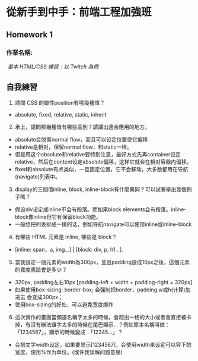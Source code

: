 # 從新手到中手：前端工程加強班

## Homework 1
### 作業名稱:
  *基本 HTML/CSS 練習：以 Twitch 為例*

## 自我練習
1. 請問 CSS 的屬性position有哪幾種值？
  * absolute, fixed, relative, static, inherit

2. 承上，請問那幾種值有哪些區別？請講出適合應用的地方。
  * absolute会脱离normal flow，而且可以设定位置使它偏移
  * relative是相对，保留normal flow，和static一样。
  * 但是用这个absolute和relative要特别注意，最好方式先再container设定relative，然后在content设定absolute偏移，这样它就会在相对容器内偏移。
  * fixed和absolute有点类似，一旦固定位置，它不会移动，大多数都用在导航(navigate)列表中。

3. display的三個值inline, block, inline-block有什麼異同？可以試著舉出幾個例子嗎？
  * 假设div设定成inline不会有段落。而如果block elements会有段落。inline-block像inline但它有保留block功能。
  * 一般想把列表排成一排的话，例如导航navigate可以使用inline或inline-block

4. 有哪些 HTML 元素是 inline, 哪些是 block？
  * [inline: span，a, img...] | [block: div, p, h1...].

5. 當我設定一個元素的width為300px，並且padding設成10px之後，這個元素的寬度應該會是多少？
  * 320px, padding左右10px [padding-left + width + padding-right = 320px]
  * 如果使用box-sizing: border-box; 会强制把border，padding w或h(计算)加进去 会变成300px；
  * 使用box-sizing的好处，可以避免宽度爆炸

6. 這次實作的畫面當頻道名稱字太多的時候，會超出一格的大小或者會直接被卡掉，有沒有辦法讓字太多的時候在尾巴顯示...？例如原本名稱叫做：「1234567」，顯示的時候變成：「12345...」？
  * 会把文字width设定，如果要显示[1234567]，会使用width来设定可以容下的宽度，使用%作为单位。(或许我误解问题意思)
